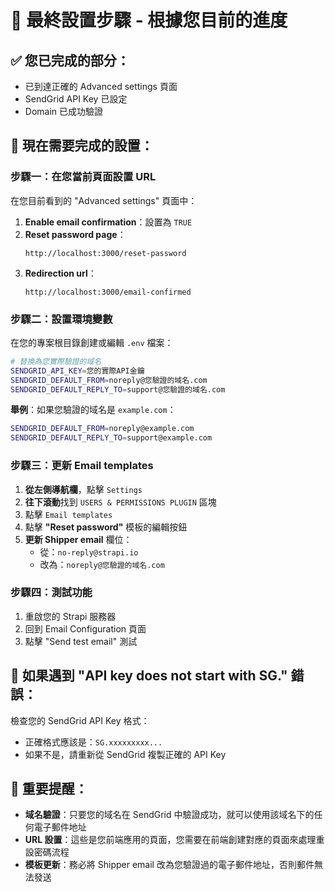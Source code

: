 # 🎯 最終設置步驟 - 根據您目前的進度

## ✅ 您已完成的部分：
- 已到達正確的 Advanced settings 頁面
- SendGrid API Key 已設定
- Domain 已成功驗證

## 🚀 現在需要完成的設置：

### 步驟一：在您當前頁面設置 URL

在您目前看到的 "Advanced settings" 頁面中：

1. **Enable email confirmation**：設置為 `TRUE`
2. **Reset password page**：
   ```
   http://localhost:3000/reset-password
   ```
3. **Redirection url**：
   ```
   http://localhost:3000/email-confirmed
   ```

### 步驟二：設置環境變數

在您的專案根目錄創建或編輯 `.env` 檔案：

```bash
# 替換為您實際驗證的域名
SENDGRID_API_KEY=您的實際API金鑰
SENDGRID_DEFAULT_FROM=noreply@您驗證的域名.com
SENDGRID_DEFAULT_REPLY_TO=support@您驗證的域名.com
```

**舉例**：如果您驗證的域名是 `example.com`：
```bash
SENDGRID_DEFAULT_FROM=noreply@example.com
SENDGRID_DEFAULT_REPLY_TO=support@example.com
```

### 步驟三：更新 Email templates

1. **從左側導航欄**，點擊 `Settings`
2. **往下滾動**找到 `USERS & PERMISSIONS PLUGIN` 區塊
3. 點擊 `Email templates`
4. 點擊 **"Reset password"** 模板的編輯按鈕
5. **更新 Shipper email** 欄位：
   - 從：`no-reply@strapi.io`
   - 改為：`noreply@您驗證的域名.com`

### 步驟四：測試功能

1. 重啟您的 Strapi 服務器
2. 回到 Email Configuration 頁面
3. 點擊 "Send test email" 測試

## 🔧 如果遇到 "API key does not start with SG." 錯誤：

檢查您的 SendGrid API Key 格式：
- 正確格式應該是：`SG.xxxxxxxxx...`
- 如果不是，請重新從 SendGrid 複製正確的 API Key

## 📝 重要提醒：

- **域名驗證**：只要您的域名在 SendGrid 中驗證成功，就可以使用該域名下的任何電子郵件地址
- **URL 設置**：這些是您前端應用的頁面，您需要在前端創建對應的頁面來處理重設密碼流程
- **模板更新**：務必將 Shipper email 改為您驗證過的電子郵件地址，否則郵件無法發送 
